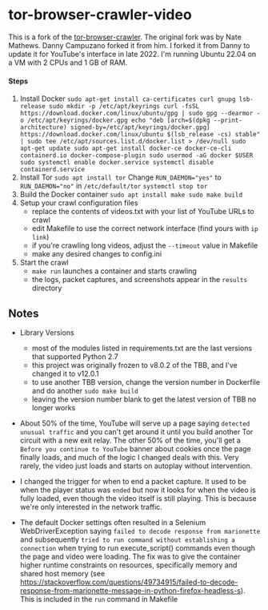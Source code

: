 tor-browser-crawler-video
===============

This is a fork of the [tor-browser-crawler](https://github.com/webfp/tor-browser-crawler).
The original fork was by Nate Mathews. Danny Campuzano forked it from him. I forked it from Danny to update it for YouTube's interface in late 2022. I'm running Ubuntu 22.04 on a VM with 2 CPUs and 1 GB of RAM.

#### Steps
1. Install Docker
        ```
        sudo apt-get install ca-certificates curl gnupg lsb-release
        sudo mkdir -p /etc/apt/keyrings
        curl -fsSL https://download.docker.com/linux/ubuntu/gpg | sudo gpg --dearmor -o /etc/apt/keyrings/docker.gpg
        echo "deb [arch=$(dpkg --print-architecture) signed-by=/etc/apt/keyrings/docker.gpg] https://download.docker.com/linux/ubuntu $(lsb_release -cs) stable" | sudo tee /etc/apt/sources.list.d/docker.list > /dev/null
        sudo apt-get update
        sudo apt-get install docker-ce docker-ce-cli containerd.io docker-compose-plugin
        sudo usermod -aG docker $USER
        sudo systemctl enable docker.service
        systemctl disable containerd.service
        ```
2. Install Tor
        `sudo apt install tor`
    Change `RUN_DAEMON="yes"` to `RUN_DAEMON="no"` in `/etc/default/tor`
        `systemctl stop tor`
3. Build the Docker container
        ```
        sudo apt install make
        sudo make build
        ```
4. Setup your crawl configuration files
    * replace the contents of videos.txt with your list of YouTube URLs to crawl
    * edit Makefile to use the correct network interface (find yours with `ip link`)
    * if you're crawling long videos, adjust the `--timeout` value in Makefile
    * make any desired changes to config.ini
5. Start the crawl
    * `make run` launches a container and starts crawling
    * the logs, packet captures, and screenshots appear in the `results` directory

## Notes
* Library Versions
    * most of the modules listed in requirements.txt are the last versions that supported Python 2.7
    * this project was originally frozen to v8.0.2 of the TBB, and I've changed it to v12.0.1
    * to use another TBB version, change the version number in Dockerfile and do another `sudo make build`
    * leaving the version number blank to get the latest version of TBB no longer works

* About 50% of the time, YouTube will serve up a page saying `detected unusual traffic` and you can't get around it until you build another Tor 
circuit with a new exit relay. The other 50% of the time, you'll get a `Before you continue to YouTube` banner about cookies once the page finally loads, and much of the logic I changed deals with this. Very rarely, the video just loads and starts on autoplay without intervention.

* I changed the trigger for when to end a packet capture. It used to be when the player status was `ended` but now it looks for when the video is fully loaded, even though the video itself is still playing. This is because we're only interested in the network traffic.

* The default Docker settings often resulted in a Selenium WebDriverException saying `failed to decode response from marionette` and subsequently `tried to run command without establishing a connection` when trying to run execute_script() commands even though the page and video were loading. The fix was to give the container higher runtime constraints on resources, specifically memory and shared host memory (see https://stackoverflow.com/questions/49734915/failed-to-decode-response-from-marionette-message-in-python-firefox-headless-s). This is included in the `run` command in Makefile
